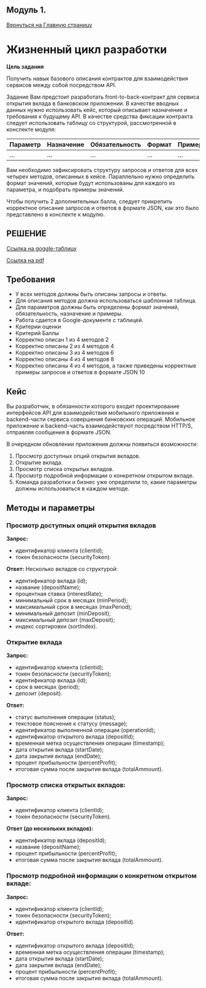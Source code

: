 ## Модуль 1.
[Вернуться на Главную страницу](../README.MD)
# Жизненный цикл разработки

**Цель задания**

Получить навык базового описания контрактов для взаимодействия сервисов между собой посредством API.

Задание
Вам предстоит разработать front-to-back-контракт для сервиса открытия вклада в банковском приложении. В качестве вводных данных нужно использовать кейс, который описывает назначение и требования к будущему API. В качестве средства фиксации контракта следует использовать таблицу со структурой, рассмотренной в конспекте модуля:

| Параметр	| Назначение	|Обязательность	|Формат	|Пример|
|---|---|---|---|---|
|…	|…	|…	|…	|…|

Вам необходимо зафиксировать структуру запросов и ответов для всех четырех методов, описанных в кейсе. Параллельно нужно определить формат значений, которые будут использованы для каждого из параметра, и подобрать примеры значений.

Чтобы получить 2 дополнительных балла, следует прикрепить корректное описание запросов и ответов в формате JSON, как это было представлено в конспекте к модулю.

## РЕШЕНИЕ

[Ссылка на goggle-таблицу](https://docs.google.com/document/d/1MvOpcjLqSLXhiFgaT0WYeTVwp8q6XQ3bI2mISJrO5aE/edit?usp=sharing)

[Ссылка на pdf](./assets/practice01_kazanskiy_Dmitriy.pdf)

## Требования

- У всех методов должны быть описаны запросы и ответы.
- Для описания методов должна использоваться шаблонная таблица.
- Для параметров должны быть определены формат значений, обязательность, назначение и примеры.
- Работа сдается в Google-документе с таблицей.
- Критерии оценки
- Критерий	Баллы
- Корректно описан 1 из 4 методов	2
- Корректно описаны 2 из 4 методов	4
- Корректно описаны 3 из 4 методов	6
- Корректно описаны 4 из 4 методов	8
- Корректно описаны 4 из 4 методов, а также приведены корректные примеры запросов и ответов в формате JSON	10

## Кейс
Вы разработчик, в обязанности которого входит проектирование интерфейсов API для взаимодействия мобильного приложения и backend-части сервиса совершения банковских операций. Мобильное приложение и backend-часть взаимодействуют посредством HTTP/S, отправляя сообщения в формате JSON.

В очередном обновлении приложения должны появиться возможности:

1. Просмотр доступных опций открытия вкладов.
1. Открытие вклада.
1. Просмотр списка открытых вкладов.
1. Просмотр подробной информации о конкретном открытом вкладе.
1. Команда разработки и бизнес уже определили то, какие параметры должны использоваться в каждом методе.

## Методы и параметры
### Просмотр доступных опций открытия вкладов

**Запрос:**

- идентификатор клиента (clientid);
- токен безопасности (securityToken).

**Ответ:**
Несколько вкладов со структурой:

- идентификатор вклада (id);
- название (depositName);
- процентная ставка (interestRate);
- минимальный срок в месяцах (minPeriod);
- максимальный срок в месяцах (maxPeriod);
- минимальный депозит (minDeposit);
- максимальный депозит (maxDeposit);
- индекс сортировки (sortIndex).

### Открытие вклада

**Запрос:**

- идентификатор клиента (clientid);
- токен безопасности (securityToken);
- идентификатор вклада (id);
- срок в месяцах (period);
- депозит (deposit).

**Ответ:**

- статус выполнения операции (status);
- текстовое пояснение к статусу (message);
- идентификатор выполненной операции (operationId);
- идентификатор открытого вклада (depositId);
- временная метка осуществления операции (timestamp);
- дата открытия вклада (startDate);
- дата закрытия вклада (endDate);
- процент прибыльности (percentProfit);
- итоговая сумма после закрытия вклада (totalAmmount).

### Просмотр списка открытых вкладов:

**Запрос:**

- идентификатор клиента (clientId);
- токен безопасности (securityToken).

**Ответ (до нескольких вкладов):**

- идентификатор вклада (depositId);
- название (depositName);
- процент прибыльности (percentProfit);
- итоговая сумма после закрытия вклада (totalAmmount).

### Просмотр подробной информации о конкретном открытом вкладе:

**Запрос:**

- идентификатор клиента (clientId);
- токен безопасности (securityToken);
- идентификатор открытого вклада (depositId).

**Ответ:**

- идентификатор открытого вклада (depositId);
- временная метка осуществления операции (timestamp);
- дата открытия вклада (startDate);
- дата закрытия вклада (endDate);
- процент прибыльности (percentProfit);
- итоговая сумма после закрытия вклада (totalAmmount).
